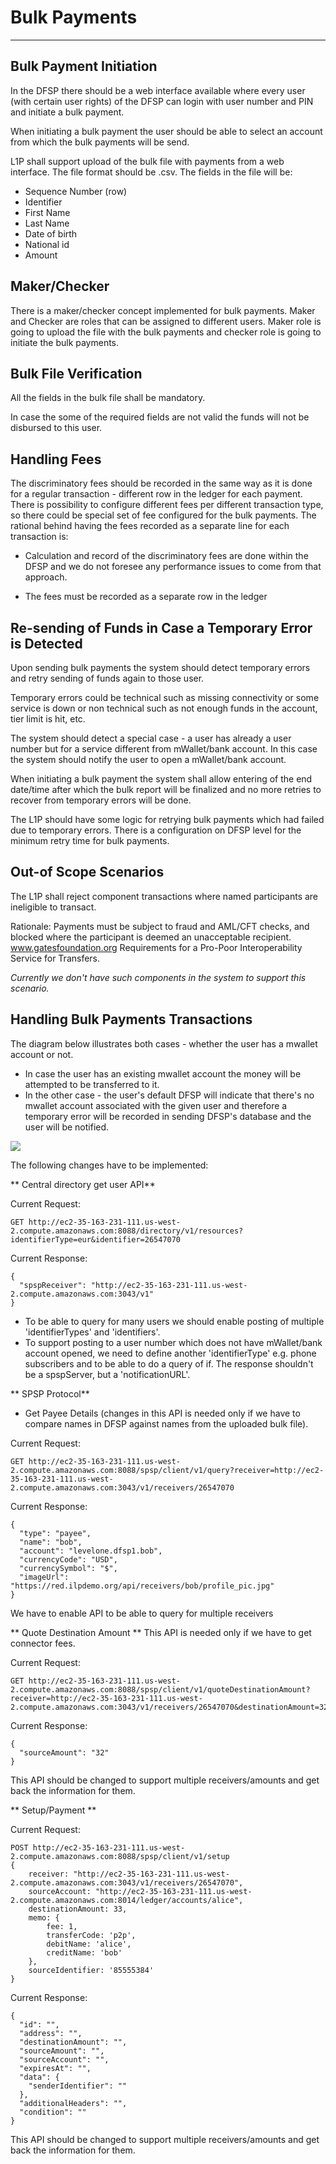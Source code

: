 
# Bulk Payments

-----

## Bulk Payment Initiation

In the DFSP there should be a web interface available where every user (with certain user rights) of the DFSP can login with user number and PIN and initiate a bulk payment.

When initiating a bulk payment the user should be able to select an account from which the bulk payments will be send.

L1P shall support upload of the bulk file with payments from a web interface. The file format should be .csv. The fields in the file will be:

- Sequence Number (row)
- Identifier
- First Name
- Last Name
- Date of birth
- National id
- Amount

## Maker/Checker

There is a maker/checker concept implemented for bulk payments. Maker and Checker are roles that can be assigned to different users. Maker role is going to upload the file with the bulk payments and checker role is going to initiate the bulk payments.

## Bulk File Verification

All the fields in the bulk file shall be mandatory.

In case the some of the required fields are not valid the funds will not be disbursed to this user.

## Handling Fees

The discriminatory fees should be recorded in the same way as it is done for a regular transaction - different row in the ledger for each payment. There is possibility to configure different fees per different transaction type, so there could be special set of fee configured for the bulk payments.
The rational behind having the fees recorded as a separate line for each transaction is:

- Calculation and record of the discriminatory fees are done within the DFSP and we do not foresee any performance issues to come from that approach.

- The fees must be recorded as a separate row in the ledger

## Re-sending of Funds in Case a Temporary Error is Detected

Upon sending bulk payments the system should detect temporary errors and retry sending of funds again to those user.

Temporary errors could be technical such as missing connectivity or some service is down or non technical such as not enough funds in the account, tier limit is hit, etc.

The system should detect a special case - a user has already a user number but for a service different from mWallet/bank account. In this case the system should notify the user to open a mWallet/bank account.

When initiating a bulk payment the system shall allow entering of the end date/time after which the bulk report will be finalized and no more retries to recover from temporary errors will be done.

The L1P should have some logic for retrying bulk payments which had failed due to temporary errors. There is a configuration on DFSP level for the minimum retry time for bulk payments.

## Out-of Scope Scenarios

The L1P shall reject component transactions where named participants are ineligible to transact.

Rationale: Payments must be subject to fraud and AML/CFT checks, and blocked where the participant is deemed an unacceptable recipient. www.gatesfoundation.org Requirements for a Pro-Poor Interoperability Service for Transfers.

*Currently we don't have such components in the system to support this scenario.*

## Handling Bulk Payments Transactions

The diagram below illustrates both cases - whether the user has a mwallet account or not.
* In case the user has an existing mwallet account the money will be attempted to be transferred to it.
* In the other case - the user's default DFSP will indicate that there's no mwallet account associated with the given user and therefore a temporary error will be recorded in sending DFSP's database and the user will be notified.

![](./src/bulk_payment_single_record_processing.png)

The following changes have to be implemented:

** Central directory get user API**

Current Request:

    GET http://ec2-35-163-231-111.us-west-2.compute.amazonaws.com:8088/directory/v1/resources?identifierType=eur&identifier=26547070

Current Response:

    {
      "spspReceiver": "http://ec2-35-163-231-111.us-west-2.compute.amazonaws.com:3043/v1"
    }

- To be able to query for many users we should enable posting of multiple 'identifierTypes' and 'identifiers'.
- To support posting to a user number which does not have mWallet/bank account opened, we need to define another 'identifierType' e.g. phone subscribers and to be able to do a query of if. The response shouldn't be a spspServer, but a 'notificationURL'.


** SPSP Protocol**


- Get Payee Details (changes in this API is needed only if we have to compare names in DFSP against names from the uploaded bulk file).

Current Request:

    GET http://ec2-35-163-231-111.us-west-2.compute.amazonaws.com:8088/spsp/client/v1/query?receiver=http://ec2-35-163-231-111.us-west-2.compute.amazonaws.com:3043/v1/receivers/26547070

Current Response:

	{
	  "type": "payee",
	  "name": "bob",
	  "account": "levelone.dfsp1.bob",
	  "currencyCode": "USD",
	  "currencySymbol": "$",
	  "imageUrl": "https://red.ilpdemo.org/api/receivers/bob/profile_pic.jpg"
	}

We have to enable API to be able to query for multiple receivers

** Quote Destination Amount **
This API is needed only if we have to get connector fees.

Current Request:

    GET http://ec2-35-163-231-111.us-west-2.compute.amazonaws.com:8088/spsp/client/v1/quoteDestinationAmount?receiver=http://ec2-35-163-231-111.us-west-2.compute.amazonaws.com:3043/v1/receivers/26547070&destinationAmount=32


Current Response:

    {
      "sourceAmount": "32"
    }

This API should be changed to support multiple receivers/amounts and get back the information for them.

** Setup/Payment **

Current Request:

	POST http://ec2-35-163-231-111.us-west-2.compute.amazonaws.com:8088/spsp/client/v1/setup
	{
		receiver: "http://ec2-35-163-231-111.us-west-2.compute.amazonaws.com:3043/v1/receivers/26547070",
		sourceAccount: "http://ec2-35-163-231-111.us-west-2.compute.amazonaws.com:8014/ledger/accounts/alice",
		destinationAmount: 33,
		memo: {
			fee: 1,
			transferCode: 'p2p',
			debitName: 'alice',
			creditName: 'bob'
		},
		sourceIdentifier: '85555384'
	}

Current Response:

	{
	  "id": "",
	  "address": "",
	  "destinationAmount": "",
	  "sourceAmount": "",
	  "sourceAccount": "",
	  "expiresAt": "",
	  "data": {
	    "senderIdentifier": ""
	  },
	  "additionalHeaders": "",
	  "condition": ""
	}

This API should be changed to support multiple receivers/amounts and get back the information for them.